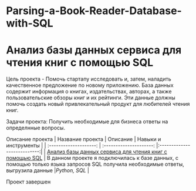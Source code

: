 # Parsing-a-Book-Reader-Database-with-SQL
# Анализ базы данных сервиса для чтения книг с помощью SQL

Цель проекта - Помочь стартапу исследовать и, затем, наладить качественное предложение по новому приложению. База данных содержит информация о книгах, издательствах, авторах, а также пользовательские обзоры книг и их рейтинги. Эти данные должны помочь создать новый привлекательный продукт для любителей чтения книг.

Задачи проекта: 
Получить необходимые для бизнеса ответы на определнные вопросы. 

 Описание проекта
| Название проекта | Описание | Навыки и инструменты  |
| :--------------------: | :---------------------: |:---------------------------:|
| [Анализ базы данных сервиса для чтения книг с помощью SQL](https://github.com/ekaterina-zakharova/Parsing-a-Book-Reader-Database-with-SQL/blob/main/%D0%90%D0%BD%D0%B0%D0%BB%D0%B8%D0%B7%20%D0%B1%D0%B0%D0%B7%D1%8B%20%D0%B4%D0%B0%D0%BD%D0%BD%D1%8B%D1%85%20%D1%81%D0%B5%D1%80%D0%B2%D0%B8%D1%81%D0%B0%20%D0%B4%D0%BB%D1%8F%20%D1%87%D1%82%D0%B5%D0%BD%D0%B8%D1%8F%20%D0%BA%D0%BD%D0%B8%D0%B3%20%D1%81%20%D0%BF%D0%BE%D0%BC%D0%BE%D1%89%D1%8C%D1%8E%20SQL.ipynb) | В данном проекте я подключилась к базе данных, с помощью только языка запросов SQL получила необходимые ответы, выгрузила данные |*Python, SQL* |

Проект завершен
